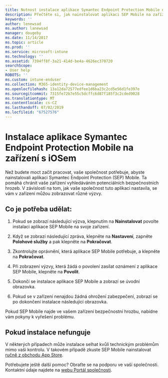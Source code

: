```yaml
---
title: Nutnost instalace aplikace Symantec Endpoint Protection Mobile na zařízení s iOSem | Dokumentace Microsoftu
description: Přečtěte si, jak nainstalovat aplikaci SEP Mobile na zařízení s iOSem.
keywords: ''
author: lenewsad
ms.author: lanewsad
manager: dougeby
ms.date: 11/14/2017
ms.topic: article
ms.prod: ''
ms.service: microsoft-intune
ms.technology: ''
ms.assetid: 7394ff8f-3a21-414d-be4a-4626ec370720
searchScope:
- User help
ROBOTS: ''
ms.custom: intune-enduser
ms.collection: M365-identity-device-management
ms.openlocfilehash: 13a12da72577edfee1d6ba23c2cd5e56d1fe397e
ms.sourcegitcommit: 7315fe72b7e55c5dcffc6d87f185f3c2cded9028
ms.translationtype: MT
ms.contentlocale: cs-CZ
ms.lasthandoff: 07/02/2019
ms.locfileid: "67527576"
---
```

# <a name="install-symantec-endpoint-protection-mobile-on-your-ios-device"></a>Instalace aplikace Symantec Endpoint Protection Mobile na zařízení s iOSem

Než budete moct začít pracovat, vaše společnost potřebuje, abyste nainstalovali aplikaci Symantec Endpoint Protection (SEP) Mobile. Ta pomáhá chránit vaše zařízení vyhledáváním potenciálních bezpečnostních hrozeb. V závislosti na tom, jak vaše společnost tuto aplikaci nastavila, se vám v zařízení můžou zobrazovat různé výzvy.

## <a name="what-you-need-to-do"></a>Co je potřeba udělat:

1. Pokud se zobrazí následující výzva, klepnutím na **Nainstalovat** povolte instalaci aplikace SEP Mobile na svoje zařízení.

2. Když se zobrazí následující zpráva, klepněte na **Nastavení**, zapněte **Polohové služby** a pak klepněte na **Pokračovat**.

3. Zkontrolujte oprávnění, která aplikace SEP Mobile potřebuje, a klepněte na **Pokračovat**.

4. Při zobrazení výzvy, která žádá o povolení zasílat oznámení z aplikace SEP Mobile, klepněte na **Povolit**.

5. Dokončí se instalace aplikace SEP Mobile a zobrazí se úvodní obrazovka.

6. Pokud se v zařízení nenajdou žádná ohrožení zabezpečení, zobrazí se po dokončení instalace následující obrazovka.

Pokud SEP Mobile najde ve vašem zařízení bezpečnostní hrozbu, nabídne vám pokyny k vyřešení problému.

## <a name="if-the-installation-doesnt-work"></a>Pokud instalace nefunguje

V některých případech může instalace selhat kvůli technickým problémům mimo vaši kontrolu. V takovém případě zkuste SEP Mobile nainstalovat [ručně z obchodu App Store](https://itunes.apple.com/app/sep-mobile/id695620821).

Potřebujete ještě další pomoc? Obraťte se na podporu ve vaší společnosti. Kontaktní údaje najdete na [webu Portál společnosti](https://go.microsoft.com/fwlink/?linkid=2010980).


